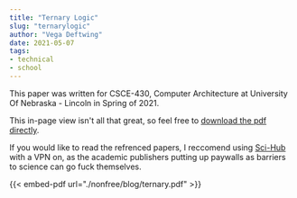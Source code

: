 ```yaml
---
title: "Ternary Logic"
slug: "ternarylogic"
author: "Vega Deftwing"
date: 2021-05-07
tags:
- technical
- school
---
```


This paper was written for CSCE-430, Computer Architecture at University Of Nebraska - Lincoln in Spring of 2021.

This in-page view isn't all that great, so feel free to [download the pdf directly](https://opguides.info/nonfree/blog/ternary.pdf).

If you would like to read the refrenced papers, I reccomend using [Sci-Hub](https://en.wikipedia.org/wiki/Sci-Hub) with a VPN on, as the academic publishers putting up paywalls as barriers to science can go fuck themselves.

{{< embed-pdf url="./nonfree/blog/ternary.pdf" >}}

